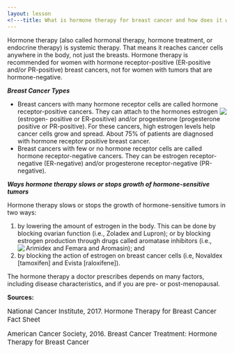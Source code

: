 ```yaml
---
layout: lesson
<!---title: What is hormone therapy for breast cancer and how does it work? <sup>1</sup><sup>,</sup><sup>2</sup>--->
---
```


Hormone therapy (also called hormonal therapy, hormone treatment, or endocrine therapy) is systemic therapy. That means it reaches cancer cells anywhere in the body, not just the breasts. Hormone therapy is recommended for women with hormone receptor-positive (ER-positive and/or PR-positive) breast cancers, not for women with tumors that are hormone-negative. 

***Breast Cancer Types***

* Breast cancers with many hormone receptor cells are called hormone receptor-positive cancers. <img align="right" src="https://scnslabutsa.github.io/myhthelperEduContent/Images/HormoneReceptorCells.jpg" class="inline"/>
They can attach to the hormones estrogen (estrogen- positive or ER-positive) and/or progesterone (progesterone positive or PR-positive). For these cancers, high estrogen levels help cancer cells grow and spread. About 75% of patients are diagnosed with hormone receptor positive breast cancer. 
* Breast cancers with few or no hormone receptor cells are called hormone receptor-negative cancers. They can be estrogen receptor-negative (ER-negative) and/or progesterone receptor-negative (PR-negative).

***Ways hormone therapy slows or stops growth of hormone-sensitive tumors***

Hormone therapy slows or stops the growth of hormone-sensitive tumors in two ways:

1. by lowering the amount of estrogen in the body. This can be done by blocking ovarian function (i.e., Zoladex and Lupron); or by blocking estrogen production through drugs called aromatase inhibitors (i.e., Arimidex and Femara and Aromasin); and <img align="left" src="https://scnslabutsa.github.io/myhthelperEduContent/Images/hormoneReceptorBlockage.jpg" class="inline"/>
2. by blocking the action of estrogen on breast cancer cells (i.e, Novaldex [tamoxifen] and Evista [raloxifene]).

The hormone therapy a doctor prescribes depends on many factors, including disease characteristics, and if you are pre- or post-menopausal. 

**Sources:**

<span style="font-size:15px;">National Cancer Institute, 2017. Hormone Therapy for Breast Cancer Fact Sheet</span>

<span style="font-size:15px;">American Cancer Society, 2016. Breast Cancer Treatment: Hormone Therapy for Breast Cancer</span>


